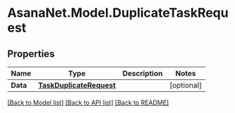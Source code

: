 # AsanaNet.Model.DuplicateTaskRequest

## Properties

Name | Type | Description | Notes
------------ | ------------- | ------------- | -------------
**Data** | [**TaskDuplicateRequest**](TaskDuplicateRequest.md) |  | [optional] 

[[Back to Model list]](../README.md#documentation-for-models) [[Back to API list]](../README.md#documentation-for-api-endpoints) [[Back to README]](../README.md)

